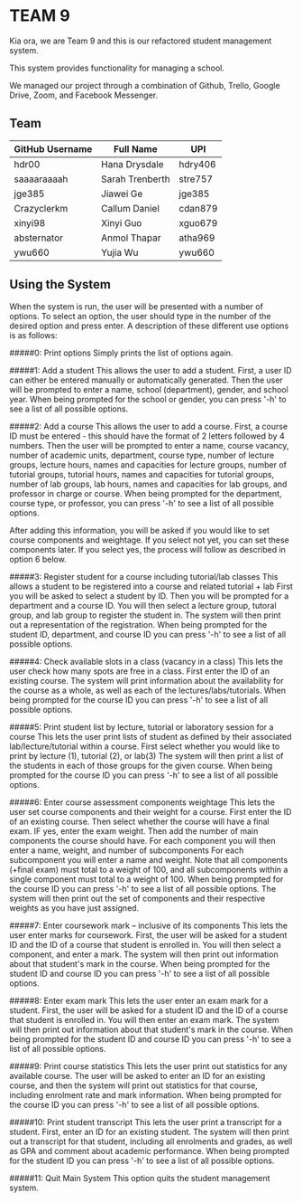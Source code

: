 # TEAM 9

Kia ora, we are Team 9 and this is our refactored student management system.

This system provides functionality for managing a school.

We managed our project through a combination of Github, Trello, Google Drive, Zoom, and Facebook Messenger.


## Team
| GitHub Username | Full Name | UPI |
| --------------- | --------- | --- |
| hdr00 | Hana Drysdale | hdry406 |
| saaaaraaaah | Sarah Trenberth | stre757 |
| jge385 | Jiawei Ge | jge385 |
| Crazyclerkm | Callum Daniel  | cdan879 |
| xinyi98 | Xinyi Guo | xguo679 |
| absternator | Anmol Thapar | atha969 |
| ywu660 | Yujia Wu | ywu660 |

## Using the System

When the system is run, the user will be presented with a number of 
options. To select an option, the user should type in the number of the 
desired option and press enter. A description of these different use options
is as follows:

#####0: Print options
Simply prints the list of options again.

#####1: Add a student
This allows the user to add a student. 
First, a user ID can either be entered manually or automatically generated.
Then the user will be prompted to enter a name, school (department),
gender, and school year.
When being prompted for the school or gender, you can press '-h' to see a list of all possible options.

#####2: Add a course
This allows the user to add a course.
First, a course ID must be entered - this should have the format of 2 letters followed by 4 numbers.
Then the user will be prompted to enter a name, course vacancy, number of academic units, 
department, course type, number of lecture groups, lecture hours,
names and capacities for lecture groups,
number of tutorial groups, tutorial hours, names and capacities for tutorial groups,
number of lab groups, lab hours, names and capacities for lab groups,
and professor in charge or course.
When being prompted for the department, course type, or professor, you can press '-h' to see a list of all possible options.

After adding this information, you will be asked if you would like to set course components
and weightage. If you select not yet, you can set these components later.
If you select yes, the process will follow as described in option 6 below.

#####3: Register student for a course including tutorial/lab classes
This allows a student to be registered into a course and related tutorial + lab
First you will be asked to select a student by ID. Then you will be prompted for a department
and a course ID. You will then select a lecture group, tutoral group, and lab group
to register the student in. The system will then print out a representation of
the registration.
When being prompted for the student ID, department, and course ID you can press '-h' to see a list of all possible options.

#####4: Check available slots in a class (vacancy in a class)
This lets the user check how many spots are free in a class.
First enter the ID of an existing course. The system will print information
about the availability for the course as a whole, as well as each of the 
lectures/labs/tutorials.
When being prompted for the course ID you can press '-h' to see a list of all possible options.

#####5: Print student list by lecture, tutorial or laboratory session for a course
This lets the user print lists of student as defined by their associated lab/lecture/tutorial within a course.
First select whether you would like to print by lecture (1), tutorial (2), or lab(3)
The system will then print a list of the students in each of those groups for the given course.
When being prompted for the course ID you can press '-h' to see a list of all possible options.

#####6: Enter course assessment components weightage
This lets the user set course components and their weight for a course.
First enter the ID of an existing course. Then select whether the course will have
a final exam. IF yes, enter the exam weight. Then add the number of main components the 
course should have.
For each component you will then enter a name, weight, and number of subcomponents
For each subcomponent you will enter a name and weight.
Note that all components (+final exam) must total to a weight of 100,
and all subcomponents within a single component must total to a weight of 100.
When being prompted for the course ID you can press '-h' to see a list of all possible options.
The system will then print out the set of components and their respective weights
as you have just assigned.

#####7: Enter coursework mark – inclusive of its components
This lets the user enter marks for coursework.
First, the user will be asked for a student ID and the ID of a course that
student is enrolled in. You will then select a component, and enter a mark.
The system will then print out information about that student's mark in the course.
When being prompted for the student ID and course ID you can press '-h' to see a list of all possible options.

#####8: Enter exam mark
This lets the user enter an exam mark for a student.
First, the user will be asked for a student ID and the ID of a course that
student is enrolled in. You will then enter an exam mark.
The system will then print out information about that student's mark in the course.
When being prompted for the student ID and course ID you can press '-h' to see a list of all possible options.

#####9: Print course statistics
This lets the user print out statistics for any available course.
The user will be asked to enter an ID for an existing course, and then
the system will print out statistics for that course, including enrolment rate
and mark information.
When being prompted for the course ID you can press '-h' to see a list of all possible options.

#####10: Print student transcript
This lets the user print a transcript for a student.
First, enter an ID for an existing student.
The system will then print out a transcript for that student, including all
enrolments and grades, as well as GPA and comment about academic performance.
When being prompted for the student ID you can press '-h' to see a list of all possible options.

#####11: Quit Main System
This option quits the student management system.